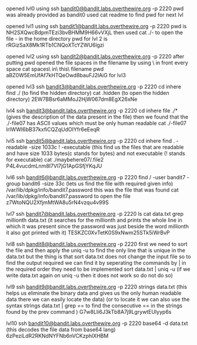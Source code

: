 opened lvl0 using ssh bandit0@bandit.labs.overthewire.org -p 2220 pwd was already provided as bandit0 used cat readme to find pwd for next lvl

opened lvl1 using ssh bandit1@bandit.labs.overthewire.org -p 2220 pwd is NH2SXQwcBdpmTEzi3bvBHMM9H66vVXjL then used cat ./- to open the file - in the home directory pwd for lvl 2 is rRGizSaX8Mk1RTb1CNQoXTcYZWU6lgzi

opened lvl2 using ssh bandit2@bandit.labs.overthewire.org -p 2220 after putting pwd opened the file spaces in the filename by using \ in front every space cat spaces\ in\ this\ filename pwd aBZ0W5EmUfAf7kHTQeOwd8bauFJ2lAiG for lvl3

opened lvl3 ssh bandit3@bandit.labs.overthewire.org -p 2220 cd inhere find ./ (to find the hidden directory) cat .hidden (to open the hidden directory) 2EW7BBsr6aMMoJ2HjW067dm8EgX26xNe

lvl4 ssh bandit3@bandit.labs.overthewire.org -p 2220 cd inhere file ./* (gives the description of the data present in the file) then we found that the ./-file07 has ASCII values which must be only human readable cat ./-file07 lrIWWI6bB37kxfiCQZqUdOIYfr6eEeqR

lvl5 ssh bandit5@bandit.labs.overthewire.org -p 2220 cd inhere find . -readable -size 1033c ! -executable (this find us the files that are readable and have size 1033 bytes(c stands for bytes) and not executable (! stands for executable) cat ./maybehere07/.file2 P4L4vucdmLnm8I7Vl7jG1ApGSfjYKqJU

lvl6 ssh bandit6@bandit.labs.overthewire.org -p 2220 find / -user bandit7 -group bandit6 -size 33c (lets us find the file with required given info) /var/lib/dpkg/info/bandit7.password this was the file that was found cat /var/lib/dpkg/info/bandit7.password to open the file z7WtoNQU2XfjmMtWA8u5rN4vzqu4v99S

lvl7 ssh bandit7@bandit.labs.overthewire.org -p 2220 ls cat data.txt grep millionth data.txt (it searches for the millionth and prints the whole line in which it was present since the password was just beside the word millionth it also got printed with it) TESKZC0XvTetK0S9xNwm25STk5iWrBvP

lvl8 ssh bandit8@bandit.labs.overthewire.org -p 2220 first we need to sort the file and then apply the uniq -u to find the only line that is unique in the data.txt but the thing is that sort data.txt does not change the input file so to find the output required we can find it by seperating the commands by | in the required order they need to be implemented sort data.txt | uniq -u (if we write data.txt again on uniq -u then it does not work so do not do so)

lvl9 ssh bandit9@bandit.labs.overthewire.org -p 2220 strings data.txt (this helps us eliminate the binary data and gives us the only human readable data there we can easily locate the data) (or to locate it we can also use the syntax strings data.txt | grep == to find the consecutive == in the strings found by the prev command ) G7w8LIi6J3kTb8A7j9LgrywtEUlyyp6s

lvl10 ssh bandit10@bandit.labs.overthewire.org -p 2220 base64 -d data.txt (this decodes the file data from base64 lang) 6zPeziLdR2RKNdNYFNb6nVCKzphlXHBM